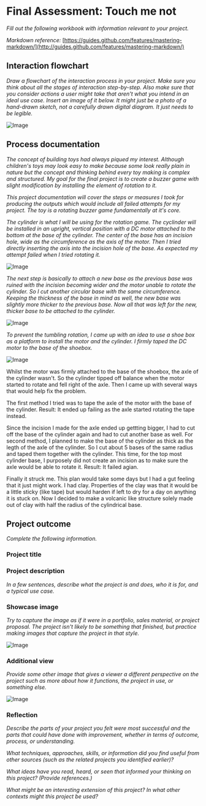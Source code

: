 # Final Assessment: Touch me not

*Fill out the following workbook with information relevant to your project.*

*Markdown reference:* [https://guides.github.com/features/mastering-markdown/](http://guides.github.com/features/mastering-markdown/)

## Interaction flowchart ##
*Draw a flowchart of the interaction process in your project. Make sure you think about all the stages of interaction step-by-step. Also make sure that you consider actions a user might take that aren't what you intend in an ideal use case. Insert an image of it below. It might just be a photo of a hand-drawn sketch, not a carefully drawn digital diagram. It just needs to be legible.*

![Image](11.png)

## Process documentation

*The concept of building toys had always piqued my interest. Although children's toys may look easy to make because some look really plain in nature but the concept and thinking behind every toy making is complex and structured. My goal for the final project is to create a buzzer game with slight modification by installing the element of rotation to it.*

*This project documentation will cover the steps or measures I took for producing the outputs which would include all failed attempts for my project. The toy is a rotating buzzer game fundamentally at it's core.*

*The cylinder is what I will be using for the rotation game. The cyclinder will be installed in an upright, vertical position with a DC motor attached to the bottom at the base of the cylinder. The center of the base has an incision hole, wide as the circumference as the axis of the motor. Then I tried directly inserting the axis into the incision hole of the base. As expected my attempt failed when I tried rotating it.*

![Image](12.jpeg)

*The next step is basically to attach a new base as the previous base was ruined with the incision becoming wider and the motor unable to rotate the cylinder. So I cut another circular base with the same circumference. Keeping the thickness of the base in mind as well, the new base was slightly more thicker to the previous base. Now all that was left for the new, thicker base to be attached to the cylinder.*

![Image](14.jpeg)

*To prevent the tumbling rotation, I came up with an idea to use a shoe box as a platform to install the motor and the cylinder. I firmly taped the DC motor to the base of the shoebox.*

![Image](15.jpeg)

Whilst the motor was firmly attached to the base of the shoebox, the axle of the cylinder wasn't. So the cylinder tipped off balance when the motor started to rotate and fell right of the axle. Then I came up with several ways that would help fix the problem. 

The first method I tried was to tape the axle of the motor with the base of the cylinder. Result: It ended up failing as the axle started rotating the tape instead.

Since the incision I made for the axle ended up gettting bigger, I had to cut off the base of the cylinder again and had to cut another base as well. For second method, I planned to make the base of the cylinder as thick as the legth of the axle of the cylinder. So I cut about 5 bases of the same radius and taped them together with the cylinder. This time, for the top most cylinder base, I purposely did not create an incision as to make sure the axle would be able to rotate it. Result: It failed agian.

Finally it struck me. This plan would take some days but I had a gut feeling that it just might work. I had clay. Properties of the clay was that it would be a little sticky (like tape) but would harden if left to dry for a day on anything it is stuck on. Now I decided to make a volcanic like structure solely made out of clay with half the radius of the cylindrical base.

## Project outcome ##

*Complete the following information.*

### Project title ###

### Project description ###

*In a few sentences, describe what the project is and does, who it is for, and a typical use case.*

### Showcase image ###

*Try to capture the image as if it were in a portfolio, sales material, or project proposal. The project isn't likely to be something that finished, but practice making images that capture the project in that style.*

![Image](missingimage.png)

### Additional view ###

*Provide some other image that gives a viewer a different perspective on the project such as more about how it functions, the project in use, or something else.*

![Image](missingimage.png)

### Reflection ###

*Describe the parts of your project you felt were most successful and the parts that could have done with improvement, whether in terms of outcome, process, or understanding.*


*What techniques, approaches, skills, or information did you find useful from other sources (such as the related projects you identified earlier)?*


*What ideas have you read, heard, or seen that informed your thinking on this project? (Provide references.)*


*What might be an interesting extension of this project? In what other contexts might this project be used?*

